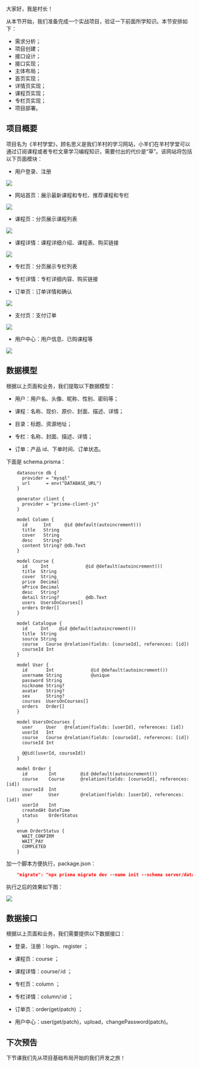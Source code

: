 大家好，我是村长！

从本节开始，我们准备完成一个实战项目，验证一下前面所学知识。本节安排如下：

  * 需求分析；
  * 项目创建；
  * 接口设计；
  * 接口实现；
  * 主体布局；
  * 首页实现；
  * 详情页实现；
  * 课程页实现；
  * 专栏页实现；
  * 项目部署。

## 项目概要

项目名为《羊村学堂》，顾名思义是我们羊村的学习网站，小羊们在羊村学堂可以通过订阅课程或者专栏文章学习编程知识，需要付出的代价是“草”。该网站将包括以下页面模块：

  * 用户登录、注册

![](img\24\1.image)

  * 网站首页：展示最新课程和专栏、推荐课程和专栏

![](img\24\2.image)

  * 课程页：分页展示课程列表

![](img\24\3.image)

  * 课程详情：课程详细介绍、课程表、购买链接

![](img\24\4.image)

  * 专栏页：分页展示专栏列表

  * 专栏详情：专栏详细内容、购买链接

  * 订单页：订单详情和确认

![](img\24\5.image)

  * 支付页：支付订单

![](img\24\6.image)

  * 用户中心：用户信息、已购课程等

![](img\24\7.image)

## 数据模型

根据以上页面和业务，我们提取以下数据模型：

  * 用户：用户名、头像、昵称、性别、密码等；

  * 课程：名称、现价、原价、封面、描述、详情；

  * 目录：标题、资源地址；

  * 专栏：名称、封面、描述、详情；

  * 订单：产品 id、下单时间、订单状态。

下面是 schema.prisma：

```prisma
    datasource db {
      provider = "mysql"
      url      = env("DATABASE_URL")
    }
    
    generator client {
      provider = "prisma-client-js"
    }
    
    model Column {
      id      Int     @id @default(autoincrement())
      title   String
      cover   String
      desc    String?
      content String? @db.Text
    }
    
    model Course {
      id     Int              @id @default(autoincrement())
      title  String
      cover  String
      price  Decimal
      oPrice Decimal
      desc   String?
      detail String?          @db.Text
      users  UsersOnCourses[]
      orders Order[]
    }
    
    model Catalogue {
      id     Int    @id @default(autoincrement())
      title  String
      source String
      course   Course @relation(fields: [courseId], references: [id])
      courseId Int
    }
    
    model User {
      id       Int              @id @default(autoincrement())
      username String           @unique
      password String
      nickname String?
      avatar   String?
      sex      String?
      courses  UsersOnCourses[]
      orders   Order[]
    }
    
    model UsersOnCourses {
      user     User   @relation(fields: [userId], references: [id])
      userId   Int
      course   Course @relation(fields: [courseId], references: [id])
      courseId Int
    
      @@id([userId, courseId])
    }
    
    model Order {
      id        Int         @id @default(autoincrement())
      course    Course      @relation(fields: [courseId], references: [id])
      courseId  Int
      user      User        @relation(fields: [userId], references: [id])
      userId    Int
      createdAt DateTime
      status    OrderStatus
    }
    
    enum OrderStatus {
      WAIT_CONFIRM
      WAIT_PAY
      COMPLETED
    }
```

加一个脚本方便执行，package.json：

```json
    "migrate": "npx prisma migrate dev --name init --schema server/database/schema.prisma"
```

执行之后的效果如下图：

![](img\24\8.image)

## 数据接口

根据以上页面和业务，我们需要提供以下数据接口：

  * 登录、注册：login、register ；

  * 课程页：course ；

  * 课程详情：course/:id ；

  * 专栏页：column ；

  * 专栏详情：column/:id ；

  * 订单页：order(get/patch) ；

  * 用户中心：user(get/patch)，upload，changePassword(patch)。

## 下次预告

下节课我们先从项目基础布局开始的我们开发之旅！

